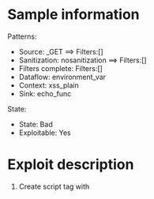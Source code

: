 # Sample information

Patterns:
- Source: _GET ==> Filters:[]
- Sanitization: nosanitization ==> Filters:[]
- Filters complete: Filters:[]
- Dataflow: environment_var
- Context: xss_plain
- Sink: echo_func

State:
- State: Bad
- Exploitable: Yes


# Exploit description

1. Create script tag with <script>
